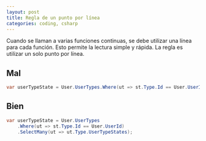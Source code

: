 ```yaml
---
layout: post
title: Regla de un punto por línea
categories: coding, csharp
---
```


Cuando se llaman a varias funciones continuas, se debe utilizar<!--more--> una línea para cada función. Esto permite la lectura simple y rápida. La regla es utilizar un solo punto por línea.

## Mal

```csharp
var userTypeState = User.UserTypes.Where(ut => st.Type.Id == User.UserId).SelectMany(ut => ut.Type.UserTypeStates);
```

## Bien

```csharp
var userTypeState = User.UserTypes
    .Where(ut => st.Type.Id == User.UserId)
    .SelectMany(ut => ut.Type.UserTypeStates);
```
